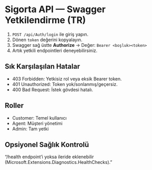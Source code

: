 # Sigorta API — Swagger Yetkilendirme (TR)

1. `POST /api/Auth/login` ile giriş yapın.
2. Dönen `token` değerini kopyalayın.
3. Swagger sağ üstte **Authorize** → Değer: `Bearer <boşluk><token>`
4. Artık yetkili endpointleri deneyebilirsiniz.

## Sık Karşılaşılan Hatalar

- 403 Forbidden: Yetkisiz rol veya eksik Bearer token.
- 401 Unauthorized: Token yok/sonlanmış/geçersiz.
- 400 Bad Request: İstek gövdesi hatalı.

## Roller

- Customer: Temel kullanıcı
- Agent: Müşteri yönetimi
- Admin: Tam yetki

## Opsiyonel Sağlık Kontrolü

“/health endpoint’i yoksa ileride eklenebilir (Microsoft.Extensions.Diagnostics.HealthChecks).”